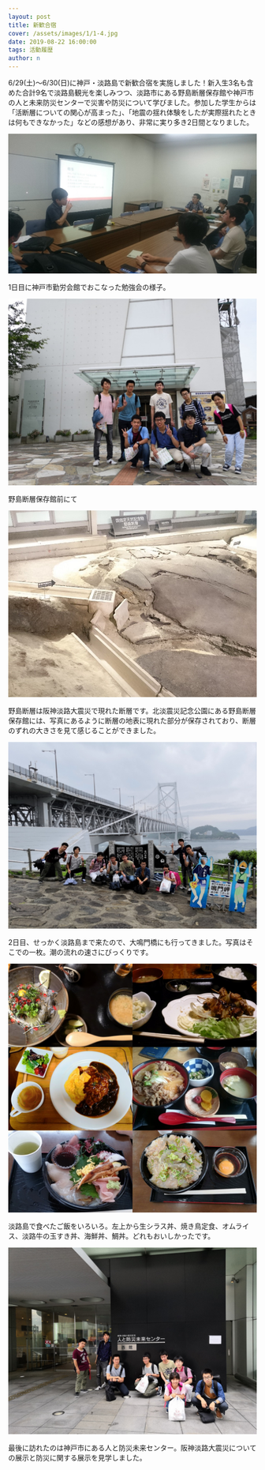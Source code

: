 ```yaml
---
layout: post
title: 新歓合宿
cover: /assets/images/1/1-4.jpg
date: 2019-08-22 16:00:00
tags: 活動履歴
author: n
---
```


6/29(土)～6/30(日)に神戸・淡路島で新歓合宿を実施しました！新入生3名も含めた合計9名で淡路島観光を楽しみつつ、淡路市にある野島断層保存館や神戸市の人と未来防災センターで災害や防災について学びました。参加した学生からは「活断層についての関心が高まった」、「地震の揺れ体験をしたが実際揺れたときは何もできなかった」などの感想があり、非常に実り多き2日間となりました。
<!--more-->
![勉強会](/assets/images/1/1-1.jpg)

1日目に神戸市勤労会館でおこなった勉強会の様子。

![野島断層保存館](/assets/images/1/1-2.jpg)

野島断層保存館前にて

![野島断層](/assets/images/1/1-3.jpg)

野島断層は阪神淡路大震災で現れた断層です。北淡震災記念公園にある野島断層保存館には、写真にあるように断層の地表に現れた部分が保存されており、断層のずれの大きさを見て感じることができました。

![大鳴門橋](/assets/images/1/1-4.jpg)

2日目、せっかく淡路島まで来たので、大鳴門橋にも行ってきました。写真はそこでの一枚。潮の流れの速さにびっくりです。

![ごはん](/assets/images/1/1-5.jpg)

淡路島で食べたご飯をいろいろ。左上から生シラス丼、焼き鳥定食、オムライス、淡路牛の玉すき丼、海鮮丼、鯛丼。どれもおいしかったです。

![人と防災未来センター](/assets/images/1/1-6.jpg)

最後に訪れたのは神戸市にある人と防災未来センター。阪神淡路大震災についての展示と防災に関する展示を見学しました。


